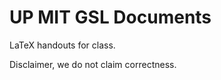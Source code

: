 UP MIT GSL Documents
=========

LaTeX handouts for class.

Disclaimer, we do not claim correctness.
